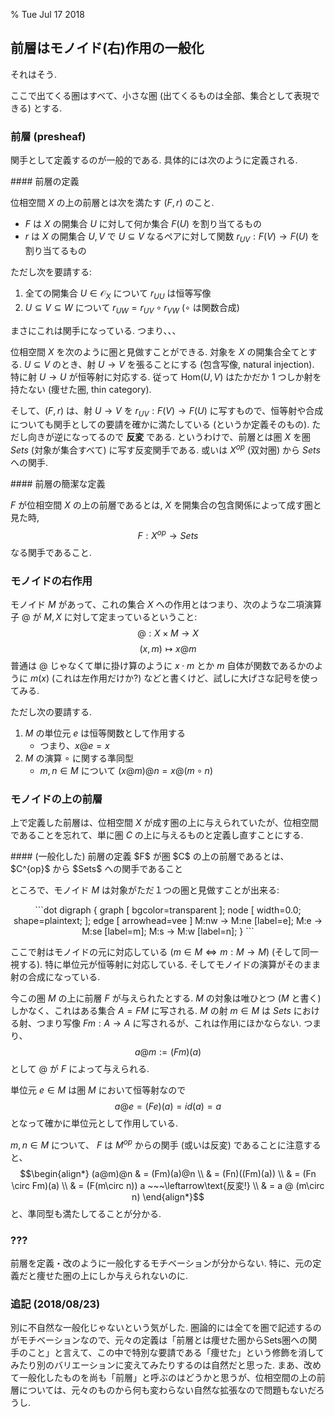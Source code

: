 % Tue Jul 17 2018

## 前層はモノイド(右)作用の一般化

それはそう.

ここで出てくる圏はすべて、小さな圏 (出てくるものは全部、集合として表現できる) とする.

### 前層 (presheaf)

関手として定義するのが一般的である.
具体的には次のように定義される.

<div class=thm>
#### 前層の定義

位相空間 $X$ の上の前層とは次を満たす $(F, r)$ のこと.

- $F$ は $X$ の開集合 $U$ に対して何か集合 $F(U)$ を割り当てるもの
- $r$ は $X$ の開集合 $U, V$ で $U \subseteq V$ なるペアに対して関数 $r_{UV} : F(V) \to F(U)$ を割り当てるもの

ただし次を要請する:

1. 全ての開集合 $U \in \mathcal O_X$ について $r_{UU}$ は恒等写像
1. $U \subseteq V \subseteq W$ について $r_{UW} = r_{UV} \circ r_{VW}$ ($\circ$ は関数合成)

</div>
まさにこれは関手になっている.
つまり、、、

位相空間 $X$ を次のように圏と見做すことができる.
対象を $X$ の開集合全てとする.
$U \subseteq V$ のとき、射 $U \to V$ を張ることにする (包含写像, natural injection).
特に射 $U \to U$ が恒等射に対応する.
従って $\mathrm{Hom}(U,V)$ はたかだか 1 つしか射を持たない (痩せた圏, thin category).

そして、$(F,r)$ は、射 $U \to V$ を $r_{UV}: F(V) \to F(U)$ に写すもので、恒等射や合成についても関手としての要請を確かに満たしている (というか定義そのもの).
ただし向きが逆になってるので **反変** である.
というわけで、前層とは圏 $X$ を圏 $Sets$ (対象が集合すべて) に写す反変関手である.
或いは $X^{op}$ (双対圏) から $Sets$ への関手.

<div class=thm>
#### 前層の簡潔な定義

$F$ が位相空間 $X$ の上の前層であるとは, $X$ を開集合の包含関係によって成す圏と見た時,
$$F : X^{op} \to Sets$$
なる関手であること.
</div>

### モノイドの右作用

モノイド $M$ があって、これの集合 $X$ への作用とはつまり、次のような二項演算子 $@$ が $M,X$ に対して定まっているということ:
$$@ : X \times M \to X$$
$$(x, m) \mapsto x@m$$
普通は $@$ じゃなくて単に掛け算のように $x\cdot m$ とか $m$ 自体が関数であるかのように $m(x)$ (これは左作用だけか?) などと書くけど、試しに大げさな記号を使ってみる.

ただし次の要請する.

1. $M$ の単位元 $e$ は恒等関数として作用する
    - つまり、$x@e=x$
1. $M$ の演算 $\circ$ に関する準同型
    - $m, n \in M$ について $(x@m)@n = x@(m \circ n)$

### モノイドの上の前層

上で定義した前層は、位相空間 $X$ が成す圏の上に与えられていたが、位相空間であることを忘れて、単に圏 $C$ の上に与えるものと定義し直すことにする.

<div class=thm>
#### (一般化した) 前層の定義
$F$ が圏 $C$ の上の前層であるとは、$C^{op}$ から $Sets$ への関手であること
</div>

ところで、モノイド $M$ は対象がただ１つの圏と見做すことが出来る:

<center>
```dot
digraph {
    graph [ bgcolor=transparent ];
    node [ width=0.0; shape=plaintext; ];
    edge [ arrowhead=vee ]
    M:nw -> M:ne [label=e];
    M:e -> M:se [label=m];
    M:s -> M:w [label=n];
}
```
</center>

ここで射はモノイドの元に対応している ($m \in M \iff m : M \to M$) (そして同一視する).
特に単位元が恒等射に対応している.
そしてモノイドの演算がそのまま射の合成になっている.

今この圏 $M$ の上に前層 $F$ が与えられたとする.
$M$ の対象は唯ひとつ ($M$ と書く) しかなく、これはある集合 $A = FM$ に写される.
$M$ の射 $m \in M$ は $Sets$ における射、つまり写像 $Fm : A \to A$ に写されるが、これは作用にほかならない.
つまり、
$$a@m := (Fm)(a)$$
として $@$ が $F$ によって与えられる.

単位元 $e \in M$ は圏 $M$ において恒等射なので
$$a@e = (Fe)(a) = id(a) = a$$
となって確かに単位元として作用している.

$m,n \in M$ について、
$F$ は $M^{op}$ からの関手 (或いは反変) であることに注意すると、
$$\begin{align*}
(a@m)@n
& = (Fm)(a)@n \\
& = (Fn)((Fm)(a)) \\
& = (Fn \circ Fm)(a) \\
& = (F(m\circ n)) a ~~~\leftarrow\text{反変!} \\
& = a @ (m\circ n)
\end{align*}$$
と、準同型も満たしてることが分かる.

### ???

前層を定義・改のように一般化するモチベーションが分からない.
特に、元の定義だと痩せた圏の上にしか与えられないのに.

### 追記 (2018/08/23)

別に不自然な一般化じゃないという気がした.
圏論的には全てを圏で記述するのがモチベーションなので、元々の定義は「前層とは痩せた圏からSets圏への関手のこと」と言えて、この中で特別な要請である「痩せた」という修飾を消してみたり別のバリエーションに変えてみたりするのは自然だと思った.
まあ、改めて一般化したものを尚も「前層」と呼ぶのはどうかと思うが、位相空間の上の前層については、元々のものから何も変わらない自然な拡張なので問題もないだろうし.
